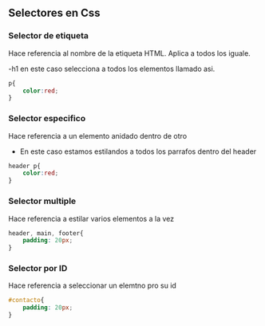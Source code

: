 ## Selectores en Css

### Selector de etiqueta
Hace referencia al nombre de la etiqueta HTML. Aplica a todos los iguale.

-h1 en este caso selecciona a todos los  elementos llamado asi.

```css 
p{
    color:red;
}
```

### Selector especifico
Hace referencia a un elemento anidado dentro de otro

- En este caso estamos estilandos a todos los parrafos dentro del header
```css 
header p{
    color:red;
}
```
### Selector multiple
Hace referencia a estilar varios elementos a la vez

```css 
header, main, footer{
    padding: 20px;
}
```

### Selector por ID
Hace referencia a seleccionar un elemtno pro su id
```css 
#contacto{
    padding: 20px;
}
```



